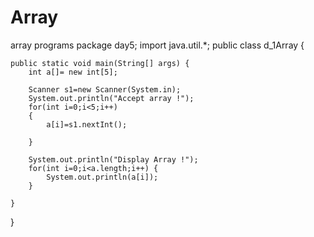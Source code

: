 # Array
array programs
package day5;
import java.util.*;
public class d_1Array {

	public static void main(String[] args) {
		int a[]= new int[5];
		
		Scanner s1=new Scanner(System.in);
		System.out.println("Accept array !");
		for(int i=0;i<5;i++)
		{
			a[i]=s1.nextInt();
			
		}
		
		System.out.println("Display Array !");
		for(int i=0;i<a.length;i++) {
			System.out.println(a[i]);
		}

	}

}
